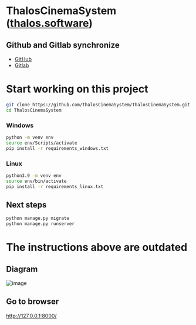 # ThalosCinemaSystem ([thalos.software](https://thalos.software/))

## Github and Gitlab synchronize
- [GitHub](https://github.com/ThalosCinemaSystem/ThalosCinemaSystem)
- [Gitlab](https://gitlab.com/michalwrona01/ThalosCinemaSystem)

# Start working on this project 
```bash
git clone https://github.com/ThalosCinemaSystem/ThalosCinemaSystem.git
cd ThalosCinemaSystem
```
### Windows
```bash
python -m venv env
source env/Scripts/activate
pip install -r requirements_windows.txt
```
### Linux
```bash
python3.9 -m venv env
source env/bin/activate
pip install -r requirements_linux.txt
```
## Next steps
```bash
python manage.py migrate
python manage.py runserver
```
# The instructions above are outdated

## Diagram
![image](https://user-images.githubusercontent.com/73277848/193300920-8600d576-1d00-4645-9cc3-3cc4818a913c.png)


## Go to browser
http://127.0.0.1:8000/


